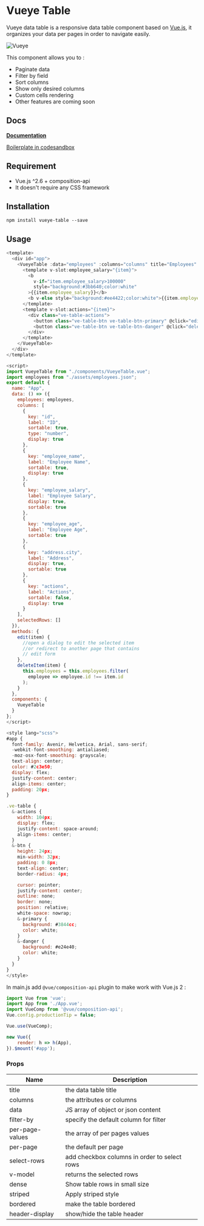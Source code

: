 # Vueye Table

Vueye data table is a responsive data table component based on [Vue.js](http://vuejs.org), it organizes
your data per pages in order to navigate easily.

![Vueye](https://raw.githubusercontent.com/boussadjra/vueye-table/master/src/assets/vueye.png)

This component allows you to :

-   Paginate data
-   Filter by field
-   Sort columns
-   Show only desired columns
-   Custom cells rendering
-   Other features are coming soon

## Docs

**[Documentation](https://boussadjra.github.io/vueye-table/)**

[Boilerplate in codesandbox](https://codesandbox.io/s/bold-star-s7hgw)



## Requirement

-   Vue.js ^2.6 + composition-api
-   It doesn't require any CSS framework

## Installation

```
npm install vueye-table --save
```

## Usage

```js
<template>
  <div id="app">
    <VueyeTable :data="employees" :columns="columns" title="Employees" filter-by="employee_salary">
      <template v-slot:employee_salary="{item}">
        <b
          v-if="item.employee_salary>100000"
          style="background:#3bb640;color:white"
        >{{item.employee_salary}}</b>
        <b v-else style="background:#ee4422;color:white">{{item.employee_salary}}</b>
      </template>
      <template v-slot:actions="{item}">
        <div class="ve-table-actions">
          <button class="ve-table-btn ve-table-btn-primary" @click="edit(item)">Edit</button>
          <button class="ve-table-btn ve-table-btn-danger" @click="deleteItem(item)">Delete</button>
        </div>
      </template>
    </VueyeTable>
  </div>
</template>

<script>
import VueyeTable from "./components/VueyeTable.vue";
import employees from "./assets/employees.json";
export default {
  name: "App",
  data: () => ({
    employees: employees,
    columns: [
      {
        key: "id",
        label: "ID",
        sortable: true,
        type: "number",
        display: true
      },
      {
        key: "employee_name",
        label: "Employee Name",
        sortable: true,
        display: true
      },
      {
        key: "employee_salary",
        label: "Employee Salary",
        display: true,
        sortable: true
      },
      {
        key: "employee_age",
        label: "Employee Age",
        sortable: true
      },
      {
        key: "address.city",
        label: "Address",
        display: true,
        sortable: true
      },
      {
        key: "actions",
        label: "Actions",
        sortable: false,
        display: true
      }
    ],
    selectedRows: []
  }),
  methods: {
    edit(item) {
      //open a dialog to edit the selected item
      //or redirect to another page that contains
      // edit form
    },
    deleteItem(item) {
      this.employees = this.employees.filter(
        employee => employee.id !== item.id
      );
    }
  },
  components: {
    VueyeTable
  }
};
</script>

<style lang="scss">
#app {
  font-family: Avenir, Helvetica, Arial, sans-serif;
  -webkit-font-smoothing: antialiased;
  -moz-osx-font-smoothing: grayscale;
  text-align: center;
  color: #2c3e50;
  display: flex;
  justify-content: center;
  align-items: center;
  padding: 20px;
}

.ve-table {
  &-actions {
    width: 104px;
    display: flex;
    justify-content: space-around;
    align-items: center;
  }
  &-btn {
    height: 24px;
    min-width: 32px;
    padding: 0 8px;
    text-align: center;
    border-radius: 4px;

    cursor: pointer;
    justify-content: center;
    outline: none;
    border: none;
    position: relative;
    white-space: nowrap;
    &-primary {
      background: #3844cc;
      color: white;
    }
    &-danger {
      background: #e24e40;
      color: white;
    }
  }
}
</style>


```

In main.js add `@vue/composition-api` plugin to make work with Vue.js 2 :

```js
import Vue from 'vue';
import App from './App.vue';
import VueComp from '@vue/composition-api';
Vue.config.productionTip = false;

Vue.use(VueComp);

new Vue({
	render: h => h(App),
}).$mount('#app');
```

### Props

| Name            | Description                                  |
| --------------- | -------------------------------------------- |
| title           | the data table title                         |
| columns         | the attributes or columns                    |
| data            | JS array of object or json content           |
| filter-by       | specify the default column for filter        |
| per-page-values | the array of per pages values                |
| per-page        | the default per page                         |
| select-rows     | add checkbox columns in order to select rows |
| v-model         | returns the selected rows                    |
| dense           | Show table rows in small size                |
| striped         | Apply striped style                          |
| bordered        | make the table bordered                      |
| header-display  | show/hide the table header                   |
